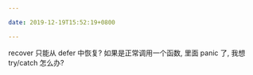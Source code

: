 ```yaml
---

date: 2019-12-19T15:52:19+0800

---
```


recover 只能从 defer 中恢复? 如果是正常调用一个函数, 里面 panic 了, 我想 try/catch 怎么办?
